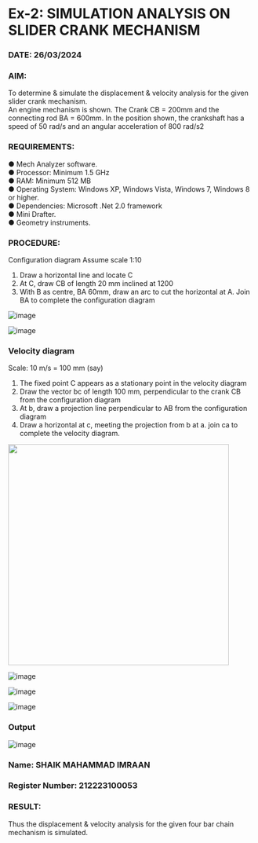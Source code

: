 # Ex-2: SIMULATION ANALYSIS ON SLIDER CRANK MECHANISM

### DATE: 26/03/2024
### AIM:
  To determine & simulate the displacement & velocity analysis for the given slider crank mechanism. <br>
  An engine mechanism is shown. The Crank CB = 200mm and the connecting rod BA = 600mm. In the position shown, the crankshaft has a speed of 50 rad/s and an angular acceleration of 800 rad/s2
### REQUIREMENTS:
   ●	Mech Analyzer software.<br>
   ●	Processor: Minimum 1.5 GHz<br>
   ●	RAM: Minimum 512 MB<br>
   ●	Operating System: Windows XP, Windows Vista, Windows 7, Windows 8 or higher.<br>
   ●	Dependencies: Microsoft .Net 2.0 framework<br>
   ●	Mini Drafter.<br>
   ●	Geometry instruments.<br>
### PROCEDURE:
  Configuration diagram
  Assume scale 1:10
  1. Draw a horizontal line and locate C 
  2. At C, draw CB of length 20 mm inclined at 1200 
  3. With B as centre, BA 60mm, draw an arc to cut the horizontal at A. Join BA to complete the configuration diagram 

![image](https://github.com/Sellakumar1987/Ex.-No.2---SIMULATION-ANALYSIS-ON-SLIDER-CRANK-MECHANISM/assets/113594316/0e905314-0fc5-4e13-a513-67c95aced702)

![image](https://github.com/Sellakumar1987/Ex.-No.2---SIMULATION-ANALYSIS-ON-SLIDER-CRANK-MECHANISM/assets/113594316/590ca17d-5a31-427c-816d-975478542bcd)


### Velocity diagram
  Scale: 10 m/s = 100 mm (say) 
  1. The fixed point C appears as a stationary point in the velocity diagram 
  2. Draw the vector bc of length 100 mm, perpendicular to the crank CB from the configuration diagram 
  3. At b, draw a projection line perpendicular to AB from the configuration diagram 
  4. Draw a horizontal at c, meeting the projection from b at a. join ca to complete the velocity diagram.

<img src=https://github.com/Sellakumar1987/Ex.-No.2---SIMULATION-ANALYSIS-ON-SLIDER-CRANK-MECHANISM/assets/113594316/23ca1772-5a92-4b8b-a8bc-e149da33d297 width=450 height=450>

![image](https://github.com/Sellakumar1987/Ex.-No.2---SIMULATION-ANALYSIS-ON-SLIDER-CRANK-MECHANISM/assets/113594316/d1412f9a-dcab-4433-a9a5-b5d6d19257b9)

![image](https://github.com/Sellakumar1987/Ex.-No.2---SIMULATION-ANALYSIS-ON-SLIDER-CRANK-MECHANISM/assets/113594316/b703f1f3-def1-4fd9-a9da-6b5c4d57b632)

![image](https://github.com/Sellakumar1987/Ex.-No.2---SIMULATION-ANALYSIS-ON-SLIDER-CRANK-MECHANISM/assets/113594316/188cba1a-fe54-4549-a6e5-3bb6b8d7b120)

### Output

![image](https://github.com/22002102/Ex.-No.2---SIMULATION-ANALYSIS-ON-SLIDER-CRANK-MECHANISM/assets/119091638/3e33de3a-b5e1-47fc-ab18-efa8c3c0dcd9)

### Name: SHAIK MAHAMMAD IMRAAN
### Register Number: 212223100053

### RESULT:
 Thus the displacement & velocity analysis for the given four bar chain mechanism is simulated.
